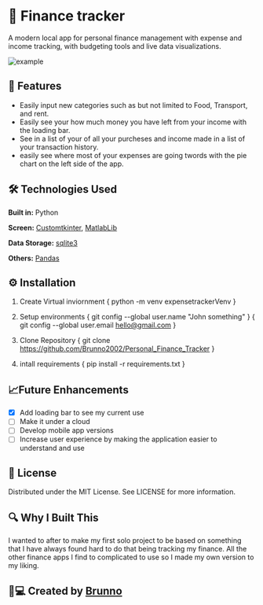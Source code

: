 # 💸 Finance tracker

A modern local app for personal finance management with expense and income tracking, with budgeting tools and live data visualizations.

![example](https://github.com/user-attachments/assets/37cb86d3-5e77-49bc-b7fb-8c595dd52f21)

## 🚀 Features
- Easily input new categories such as but not limited to Food, Transport, and rent.
- Easily see your how much money you have left from your income with the loading bar.
- See in a list of your of all your purcheses and income made in a list of your transaction history.
- easily see where most of your expenses are going twords with the pie chart on the left side of the app.

## 🛠️ Technologies Used
**Built in:**
Python

**Screen:**
[Customtkinter](https://customtkinter.tomschimansky.com/),
[MatlabLib](https://matplotlib.org/stable/index.html)

**Data Storage:**
[sqlite3](https://www.sqlite.org/docs.html)

**Others:**
[Pandas](https://www.sqlite.org/docs.html)

## ⚙️ Installation
1. Create Virtual inviornment {
python -m venv expensetrackerVenv }

2. Setup environments {
git config --global user.name "John something" } {
git config --global user.email hello@gmail.com }
 
3. Clone Repository { 
git clone https://github.com/Brunno2002/Personal_Finance_Tracker }

4. intall requirements {
pip install -r requirements.txt }

## 📈Future Enhancements
- [x] Add loading bar to see my current use 
- [ ] Make it under a cloud 
- [ ] Develop mobile app versions
- [ ] Increase user experience by making the application easier to understand and use

## 📜 License
Distributed under the MIT License. See LICENSE for more information.

## 🔍 Why I Built This
I wanted to after to make my first solo project to be based on something that I have always found hard to do that being tracking my finance. All the other finance apps I find to complicated to use so I made my own version to my liking.

## 👨💻 Created by [Brunno](www.linkedin.com/in/brunno-miotto)
